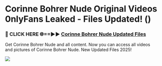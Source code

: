 # Corinne Bohrer Nude Original Videos 0nlyFans Leaked - Files Updated! ()

<h3>🔴 CLICK HERE 🌐==►► <a href="https://tinyurl.com/2p9ay9w9" rel="nofollow">Corinne Bohrer Nude Updated Files</a></h3>

Get Corinne Bohrer Nude and all content. Now you can access all videos and pictures of Corinne Bohrer Nude. New Updated Files 2025!

[![](https://i.imgur.com/KQgVmj3.gif)](https://tinyurl.com/2p9ay9w9)
